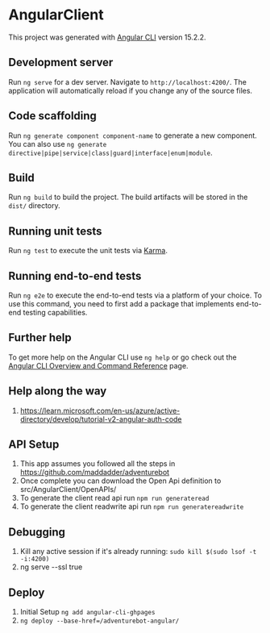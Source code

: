 # AngularClient

This project was generated with [Angular CLI](https://github.com/angular/angular-cli) version 15.2.2.

## Development server

Run `ng serve` for a dev server. Navigate to `http://localhost:4200/`. The application will automatically reload if you change any of the source files.

## Code scaffolding

Run `ng generate component component-name` to generate a new component. You can also use `ng generate directive|pipe|service|class|guard|interface|enum|module`.

## Build

Run `ng build` to build the project. The build artifacts will be stored in the `dist/` directory.

## Running unit tests

Run `ng test` to execute the unit tests via [Karma](https://karma-runner.github.io).

## Running end-to-end tests

Run `ng e2e` to execute the end-to-end tests via a platform of your choice. To use this command, you need to first add a package that implements end-to-end testing capabilities.

## Further help

To get more help on the Angular CLI use `ng help` or go check out the [Angular CLI Overview and Command Reference](https://angular.io/cli) page.


## Help along the way

1. https://learn.microsoft.com/en-us/azure/active-directory/develop/tutorial-v2-angular-auth-code

## API Setup
1. This app assumes you followed all the steps in https://github.com/maddadder/adventurebot
2. Once complete you can download the Open Api definition to src/AngularClient/OpenAPIs/
3. To generate the client read api run `npm run generateread`
3. To generate the client readwrite api run `npm run generatereadwrite`

## Debugging

1. Kill any active session if it's already running: `sudo kill $(sudo lsof -t -i:4200)`
2. ng serve --ssl true

## Deploy

1. Initial Setup `ng add angular-cli-ghpages`
2. `ng deploy --base-href=/adventurebot-angular/`